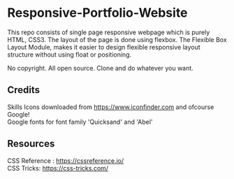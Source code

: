 # Responsive-Portfolio-Website

This repo consists of single page responsive webpage which is purely HTML, CSS3. The layout of the page is done using flexbox. The Flexible Box Layout Module, makes it easier to design flexible responsive layout structure without using float or positioning.

No copyright. All open source. Clone and do whatever you want.

Credits 
-------
Skills Icons downloaded from https://www.iconfinder.com and ofcourse Google!  
Google fonts for font family 'Quicksand' and 'Abel'  

Resources
---------
CSS Reference : https://cssreference.io/  
CSS Tricks: https://css-tricks.com/  
